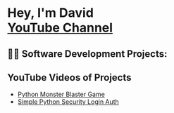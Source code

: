 <h1>Hey, I'm David <br/> <a href="https://www.youtube.com/@youtubeport564">YouTube Channel</a></h1>

<h2>👨‍💻 Software Development Projects:</h2>

<h2>YouTube Videos of Projects</h2>

- [Python Monster Blaster Game](https://www.youtube.com/watch?v=ReUM6f4rR_0)
- [Simple Python Security Login Auth](https://www.youtube.com/watch?v=0_r4sCUGJ80&t=7s)

